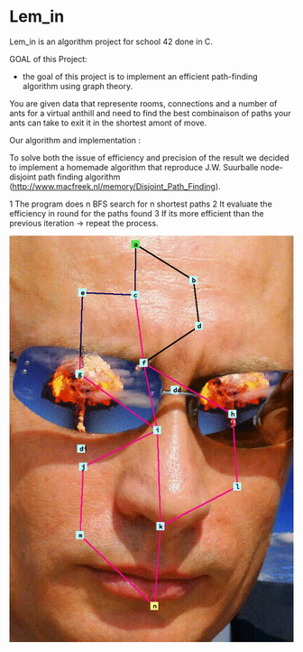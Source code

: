 # Lem_in

Lem_in is an algorithm project for school 42 done in C.

GOAL of this Project:

- the goal of this project is to implement an efficient path-finding algorithm using graph theory.

You are given data that represente rooms, connections and a number of ants for a virtual anthill and
need to find the best combinaison of paths your ants can take to exit it in the shortest amont of move.

Our algorithm and implementation :

To solve both the issue of efficiency and precision of the result we decided to implement a homemade algorithm 
that reproduce J.W. Suurballe node-disjoint path finding algorithm (http://www.macfreek.nl/memory/Disjoint_Path_Finding).

1 The program does n BFS search for n shortest paths 
2 It evaluate the efficiency in round for the paths found
3 If its more efficient than the previous iteration -> repeat the process.

![alt text](https://github.com/ltimsit/Lem_in/blob/master/readMeRessources/lemin.gif "lemin")
